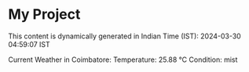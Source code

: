 # My Project

This content is dynamically generated in Indian Time (IST): 2024-03-30 04:59:07 IST


Current Weather in Coimbatore:
Temperature: 25.88 °C
Condition: mist
